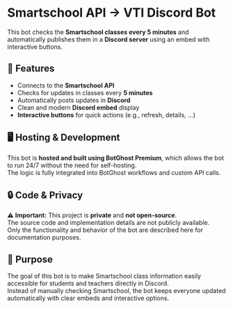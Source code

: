 # Smartschool API → VTI Discord Bot

This bot checks the **Smartschool classes every 5 minutes** and automatically publishes them in a **Discord server** using an embed with interactive buttons.

## 📌 Features
- Connects to the **Smartschool API**
- Checks for updates in classes every **5 minutes**
- Automatically posts updates in **Discord**
- Clean and modern **Discord embed** display
- **Interactive buttons** for quick actions (e.g., refresh, details, …)

## 🖥️ Hosting & Development
This bot is **hosted and built using BotGhost Premium**, which allows the bot to run 24/7 without the need for self-hosting.  
The logic is fully integrated into BotGhost workflows and custom API calls.  

## 🔒 Code & Privacy
⚠️ **Important:** This project is **private** and **not open-source**.  
The source code and implementation details are not publicly available.  
Only the functionality and behavior of the bot are described here for documentation purposes.  

## 🎯 Purpose
The goal of this bot is to make Smartschool class information easily accessible for students and teachers directly in Discord.  
Instead of manually checking Smartschool, the bot keeps everyone updated automatically with clear embeds and interactive options.  
